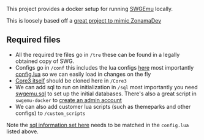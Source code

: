 This project provides a docker setup for running [SWGEmu](https://github.com/swgemu/Core3) locally.

This is loosely based off a [great project to mimic ZonamaDev](https://github.com/thmhoag/swgemu-docker)

## Required files
- All the required tre files go in `/tre` these can be found in a legally obtained copy of SWG.
- Configs go in `/conf` this includes the lua configs [here](https://github.com/swgemu/Core3/tree/unstable/MMOCoreORB/bin/conf) most importantly [config.lua](https://github.com/swgemu/Core3/blob/unstable/MMOCoreORB/bin/conf/config.lua) so we can easily load in changes on the fly
- [Core3 itself](https://github.com/swgemu/Core3) should be cloned here in `/Core3`
- We can add sql to run on initialization in `/sql` most importantly you need [swgemu.sql](https://github.com/swgemu/Core3/blob/unstable/MMOCoreORB/sql/swgemu.sql) to set up the initial databases. There's also a great script in `swgemu-docker` to [create an admin account](https://github.com/thmhoag/swgemu-docker/blob/master/sql/02-admin_account.sql)
- We can also add customer lua scripts (such as themeparks and other configs) to `/custom_scripts`

Note the [sql information set here](docker-compose.yml#L12) needs to be matched in the `config.lua` listed above.